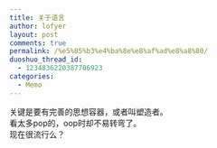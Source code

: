 ```yaml
---
title: 关于语言
author: lofyer
layout: post
comments: true
permalink: /%e5%85%b3%e4%ba%8e%e8%af%ad%e8%a8%80/
duoshuo_thread_id:
  - 1234836220387786923
categories:
  - Memo
---
```

关键是要有完善的思想容器，或者叫塑造者。  
看太多pop的，oop时却不易转弯了。  
现在很流行么？